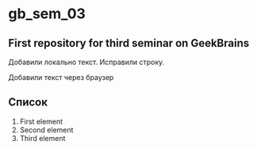 # gb_sem_03

## First repository for third seminar on GeekBrains

Добавили локально текст. Исправили строку.

Добавили текст через браузер

## Список
1. First element
2. Second element
3. Third element
